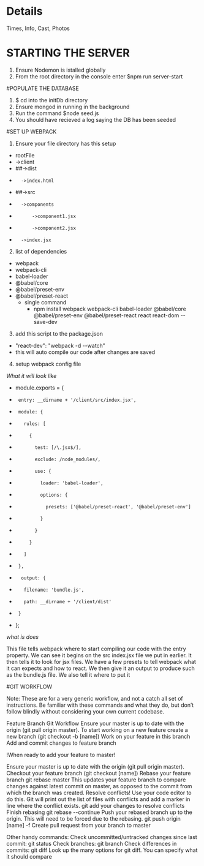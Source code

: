 # Details

Times, Info, Cast, Photos

# STARTING THE SERVER

1. Ensure Nodemon is istalled globally
2. From the root directory in the console enter \$npm run server-start

#POPULATE THE DATABASE

1. \$ cd into the initDb directory
2. Ensure mongod in running in the background
3. Run the command \$node seed.js
4. You should have recieved a log saying the DB has been seeded

#SET UP WEBPACK

1. Ensure your file directory has this setup

- rootFile
- ->client
- ##->dist
-       ->index.html
- ##->src
-       ->components
-           ->component1.jsx
-           ->component2.jsx
-       ->index.jsx

2. list of dependencies

- webpack
- webpack-cli
- babel-loader
- @babel/core
- @babel/preset-env
- @babel/preset-react
  - single command
    - npm install webpack webpack-cli babel-loader @babel/core @babel/preset-env @babel/preset-react react react-dom --save-dev

3. add this script to the package.json

- "react-dev": "webpack -d --watch"
- this will auto compile our code after changes are saved

4. setup webpack config file

_What it will look like_

- module.exports = {
-      entry: __dirname + '/client/src/index.jsx',
-      module: {
-        rules: [
-          {
-            test: [/\.jsx$/],
-            exclude: /node_modules/,
-            use: {
-              loader: 'babel-loader',
-              options: {
-                presets: ['@babel/preset-react', '@babel/preset-env']
-              }
-            }
-          }
-        ]
-      },
-       output: {
-        filename: 'bundle.js',
-        path: __dirname + '/client/dist'
-      }
- };

_what is does_

This file tells webpack where to start compiling our code with the entry property. We can see it begins on the src index.jsx file we put in earlier. It then tells it to look for jsx files. We have a few presets to tell webpack what it can expects and how to react. We then give it an output to produce such as the bundle.js file. We also tell it where to put it

#GIT WORKFLOW

Note: These are for a very generic workflow, and not a catch all set of instructions. Be familiar with these commands and what they do, but don’t follow blindly without considering your own current codebase.

Feature Branch Git Workflow
Ensure your master is up to date with the origin (git pull origin master).
To start working on a new feature create a new branch (git checkout -b [name])
Work on your feature in this branch
Add and commit changes to feature branch

!When ready to add your feature to master!

Ensure your master is up to date with the origin (git pull origin master).
Checkout your feature branch (git checkout [name])
Rebase your feature branch git rebase master
This updates your feature branch to compare changes against latest commit on master, as opposed to the commit from which the branch was created.
Resolve conflicts! Use your code editor to do this. Git will print out the list of files with conflicts and add a marker in line where the conflict exists.
git add your changes to resolve conflicts
Finish rebasing git rebase --continue
Push your rebased branch up to the origin. This will need to be forced due to the rebasing. git push origin [name] -f
Create pull request from your branch to master

Other handy commands:
Check uncommitted/untracked changes since last commit: git status
Check branches: git branch
Check differences in commits: git diff
Look up the many options for git diff. You can specify what it should compare
